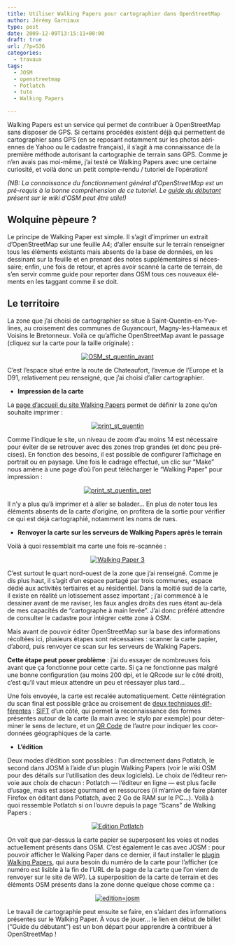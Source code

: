 ```yaml
---
title: Utiliser Walking Papers pour cartographier dans OpenStreetMap
author: Jérémy Garniaux
type: post
date: 2009-12-09T13:15:11+00:00
draft: true
url: /?p=536
categories:
  - travaux
tags:
  - JOSM
  - openstreetmap
  - Potlatch
  - tuto
  - Walking Papers

---
```


Walk­ing Papers est un ser­vice qui per­met de con­tribuer à OpenStreetMap sans dis­pos­er de GPS. Si cer­tains procédés exis­tent déjà qui per­me­t­tent de car­togra­phi­er sans GPS (en se reposant notam­ment sur les pho­tos aéri­ennes de Yahoo ou le cadas­tre français), il s’ag­it à ma con­nais­sance de la pre­mière méth­ode autorisant la car­togra­phie de ter­rain sans GPS. Comme je n’en avais pas moi-même, j’ai testé ce Walk­ing Papers avec une cer­taine curiosité, et voilà donc un petit compte-ren­du / tuto­riel de l’opération!

_(NB: La con­nais­sance du fonc­tion­nement général d’Open­StreetMap est un pré-req­uis à la bonne com­préhen­sion de ce tuto­riel. Le [guide du débu­tant](http://wiki.openstreetmap.org/wiki/FR:JOSM_Guide_du_d%C3%A9butant) présent sur le wiki d’OSM peut être utile!)_

## Wolquine pèpeure ?

Le principe de Walk­ing Paper est sim­ple. Il s’ag­it d’im­primer un extrait d’Open­StreetMap sur une feuille A4; d’aller ensuite sur le ter­rain ren­seign­er tous les élé­ments exis­tants mais absents de la base de don­nées, en les dessi­nant sur la feuille et en prenant des notes sup­plé­men­taires si néces­saire; enfin, une fois de retour, et après avoir scan­né la carte de ter­rain, de s’en servir comme guide pour reporter dans OSM tous ces nou­veaux élé­ments en les tag­gant comme il se&nbsp;doit.

## Le ter­ri­toire

La zone que j’ai choisi de car­togra­phi­er se situe à Saint-Quentin-en-Yve­lines, au croise­ment des com­munes de Guyan­court, Mag­ny-les-Hameaux et Voisins le Bre­ton­neux. Voilà ce qu’af­fiche Open­StreetMap avant le pas­sage (cliquez sur la carte pour la taille originale)&nbsp;:
  </p>
  
  <p style="text-align: center;">
    <a href="http://farm4.static.flickr.com/3455/3946937903_cc6a696915_o.png"><img class="aligncenter" alt="OSM_st_quentin_avant" src="http://farm4.static.flickr.com/3455/3946937903_dd2a24665c.jpg" /></a>
  </p>
  
  <p>
    C’est l’e­space situé entre la route de Chateau­fort, l’av­enue de l’Eu­rope et la D91, rel­a­tive­ment peu ren­seigné, que j’ai choisi d’aller cartographier.
  </p>
  
  <ul>
    <li>
      <strong>Impres­sion de la&nbsp;carte</strong>
    </li>
  </ul>
  
  <p>
    La <a href="http://walking-papers.org/#make">page d’ac­cueil du site Walk­ing Papers</a> per­met de définir la zone qu’on souhaite imprimer&nbsp;:
  </p>
  
  <p style="text-align: center;">
    <a href="http://farm4.static.flickr.com/3478/3946937947_2fcfca6376_o.png"><img class="aligncenter" alt="print_st_quentin" src="http://farm4.static.flickr.com/3478/3946937947_768567c174.jpg" /></a>
  </p>
  
  <p>
    Comme l’indique le site, un niveau de zoom d’au moins 14 est néces­saire pour éviter de se retrou­ver avec des zones trop grandes (et donc peu pré­cis­es). En fonc­tion des besoins, il est pos­si­ble de con­fig­ur­er l’af­fichage en por­trait ou en paysage. Une fois le cadrage effec­tué, un clic sur “Make” nous amène à une page d’où l’on peut télécharg­er le “Walk­ing Paper” pour impression&nbsp;:
  </p>
  
  <p style="text-align: center;">
    <a href="http://farm3.static.flickr.com/2490/3947718904_83c6886d12_o.png"><img class="aligncenter" alt="print_st_quentin_pret" src="http://farm3.static.flickr.com/2490/3947718904_f20aab3ced.jpg" /></a>
  </p>
  
  <p>
    Il n’y a plus qu’à imprimer et à aller se balad­er… En plus de not­er tous les élé­ments absents de la carte d’o­rig­ine, on prof­it­era de la sor­tie pour véri­fi­er ce qui est déjà car­tographié, notam­ment les noms de&nbsp;rues.
  </p>
  
  <ul>
    <li>
      <strong>Ren­voy­er la carte sur les serveurs de Walk­ing Papers après le terrain</strong>
    </li>
  </ul>
  
  <p>
    Voilà à quoi ressem­blait ma carte une fois re-scannée&nbsp;:
  </p>
  
  <p style="text-align: center;">
    <a href="http://farm3.static.flickr.com/2437/3948170494_56938d6854_o.jpg"><img class="aligncenter" alt="Walking Paper 3" src="http://farm3.static.flickr.com/2437/3948170494_4a19e89b75.jpg" /></a>
  </p>
  
  <p>
    C’est surtout le quart nord-ouest de la zone que j’ai ren­seigné. Comme je dis plus haut, il s’ag­it d’un espace partagé par trois com­munes, espace dédié aux activ­ités ter­ti­aires et au rési­den­tiel. Dans la moitié sud de la carte, il existe en réal­ité un lotisse­ment assez impor­tant&nbsp;; j’ai com­mencé à le dessin­er avant de me ravis­er, les faux angles droits des rues étant au-delà de mes capac­ités de “car­tographe à main lev­ée”. J’ai donc préféré atten­dre de con­sul­ter le cadas­tre pour inté­gr­er cette zone à&nbsp;OSM.
  </p>
  
  <p>
    Mais avant de pou­voir éditer Open­StreetMap sur la base des infor­ma­tions récoltées ici, plusieurs étapes sont néces­saires&nbsp;: scan­ner la carte papi­er, d’abord, puis ren­voy­er ce scan sur les serveurs de Walk­ing Papers.
  </p>
  
  <p>
    <strong>Cette étape peut pos­er prob­lème</strong> : j’ai du essay­er de nom­breuses fois avant que ça fonc­tionne pour cette carte. Si ça ne fonc­tionne pas mal­gré une bonne con­fig­u­ra­tion (au moins 200 dpi, et le QRcode sur le côté droit), c’est qu’il vaut mieux atten­dre un peu et rées­say­er plus&nbsp;tard…
  </p>
  
  <p>
    Une fois envoyée, la carte est recalée automa­tique­ment. Cette réin­té­gra­tion du scan final est pos­si­ble grâce au croise­ment de <a href="http://mike.teczno.com/notes/walking-papers.html">deux tech­niques dif­férentes</a> : <a href="http://people.cs.ubc.ca/%7Elowe/keypoints/">SIFT</a> d’un côté, qui per­met la recon­nais­sance des formes présentes autour de la carte (la main avec le sty­lo par exem­ple) pour déter­min­er le sens de lec­ture, et un <a href="http://fr.wikipedia.org/wiki/Code_QR">QR Code</a> de l’autre pour indi­quer les coor­don­nées géo­graphiques de la&nbsp;carte.
  </p>
  
  <ul>
    <li>
      <strong>L’édi­tion</strong>
    </li>
  </ul>
  
  <p>
    Deux modes d’édi­tion sont pos­si­bles&nbsp;: l’un directe­ment dans Pot­latch, le sec­ond dans JOSM à l’aide d’un plu­g­in Walk­ing Papers (voir le wiki OSM pour des détails sur l’u­til­i­sa­tion des deux logi­ciels). Le choix de l’édi­teur ren­voie aux choix de cha­cun&nbsp;: Pot­latch — l’édi­teur en ligne — est plus facile d’usage, mais est assez gour­mand en ressources (il m’ar­rive de faire planter Fire­fox en édi­tant dans Pot­latch, avec 2 Go de RAM sur le PC…). Voilà à quoi ressem­ble Pot­latch si on l’ou­vre depuis la page “Scans” de Walk­ing Papers&nbsp;:
  </p>
  
  <p style="text-align: center;">
    <a href="http://farm4.static.flickr.com/3473/3948091417_98643c6efe_o.png"><img class="aligncenter" alt="Edition Potlatch" src="http://farm4.static.flickr.com/3473/3948091417_93889639c1.jpg" /></a>
  </p>
  
  <p>
    On voit que par-dessus la carte papi­er se super­posent les voies et nodes actuelle­ment présents dans OSM. C’est égale­ment le cas avec JOSM&nbsp;: pour pou­voir affich­er le Walk­ing Paper dans ce dernier, il faut installer le <a href="http://wiki.openstreetmap.org/wiki/JOSM/Plugins/WalkingPapers">plu­g­in Walk­ing Papers</a>, qui aura besoin du numéro de la carte pour l’af­fich­er (ce numéro est lis­i­ble à la fin de l’URL de la page de la carte que l’on vient de ren­voy­er sur le site de WP). La super­po­si­tion de la carte de ter­rain et des élé­ments OSM présents dans la zone donne quelque chose comme&nbsp;ça&nbsp;:
  </p>
  
  <p style="text-align: center;">
    <a href="http://farm3.static.flickr.com/2577/3949423543_284ecdcc72_o.png"><img class="aligncenter" alt="edition=josm" src="http://farm3.static.flickr.com/2577/3949423543_eb8d96f2b3.jpg" /></a>
  </p>
  
  <p>
    Le tra­vail de car­togra­phie peut ensuite se faire, en s’aidant des infor­ma­tions présentes sur le Walk­ing Paper. À vous de jouer… le lien en début de bil­let (“Guide du débu­tant”) est un bon départ pour appren­dre à con­tribuer à OpenStreetMap&nbsp;!
  </p>
</div>